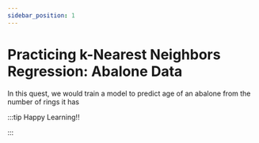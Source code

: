 ```yaml
---
sidebar_position: 1
---
```


# Practicing k-Nearest Neighbors Regression: Abalone Data

In this quest, we would train a model to  predict age of an abalone from the number of rings it has

:::tip Happy Learning!!

<QuestButton text="Go To Quest" link="https://app.stackup.dev/quest_page/practicing-k-nearest-neighbors-regression-abalone-data" />

:::
